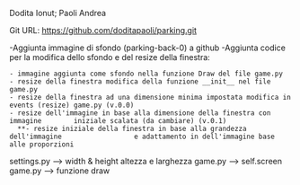 Dodita Ionut; Paoli Andrea

Git URL:  https://github.com/doditapaoli/parking.git

-Aggiunta immagine di sfondo (parking-back-0) a github
-Aggiunta codice per la modifica dello sfondo e del resize della finestra:

	- immagine aggiunta come sfondo nella funzione Draw del file game.py
	- resize della finestra modifica della funzione __init__ nel file game.py
	- resize della finestra ad una dimensione minima impostata modifica in 		  events (resize) game.py (v.0.0)
	- resize dell'immagine in base alla dimensione della finestra con immagine 		  iniziale scalata (da cambiare) (v.0.1)
      **- resize iniziale della finestra in base alla grandezza dell'immagine        	       e adattamento in dell'immagine base alle proporzioni
	
	







settings.py -->  width & height altezza e larghezza
game.py --> self.screen
game.py --> funzione draw

